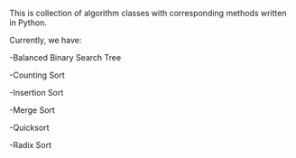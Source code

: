 This is collection of algorithm classes with corresponding methods written in Python.

Currently, we have:

  -Balanced Binary Search Tree

  -Counting Sort
  
  -Insertion Sort
  
  -Merge Sort
  
  -Quicksort
  
  -Radix Sort
